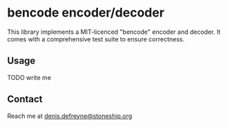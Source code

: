 bencode encoder/decoder
=======================

This library implements a MIT-licenced "bencode" encoder and decoder. It comes
with a comprehensive test suite to ensure correctness.

Usage
-----

TODO write me

Contact
-------

Reach me at <denis.defreyne@stoneship.org>
